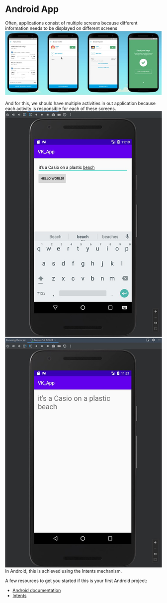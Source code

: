 # Android App
Often, applications consist of multiple screens because different information needs to be displayed on different screens
![screens](<first.jpg>)

And for this, we should have multiple activities in out application because each activity is responsible for each of these screens. 
![first screen](<second.jpg>)
![second screen](<third.jpg>)
In Android, this is achieved using the Intents mechanism.

A few resources to get you started if this is your first Android project:
 + [Android documentation](https://developer.android.com/docs)
 + [Intents](https://developer.android.com/guide/components/intents-filters)

